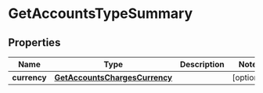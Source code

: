 
# GetAccountsTypeSummary

## Properties
| Name | Type | Description | Notes |
| ------------ | ------------- | ------------- | ------------- |
| **currency** | [**GetAccountsChargesCurrency**](GetAccountsChargesCurrency.md) |  |  [optional] |




